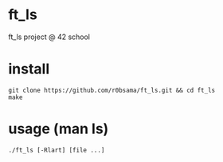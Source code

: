 # ft_ls
ft_ls project @ 42 school

# install
```
git clone https://github.com/r0bsama/ft_ls.git && cd ft_ls
make
```
# usage (man ls)
```
./ft_ls [-Rlart] [file ...]
